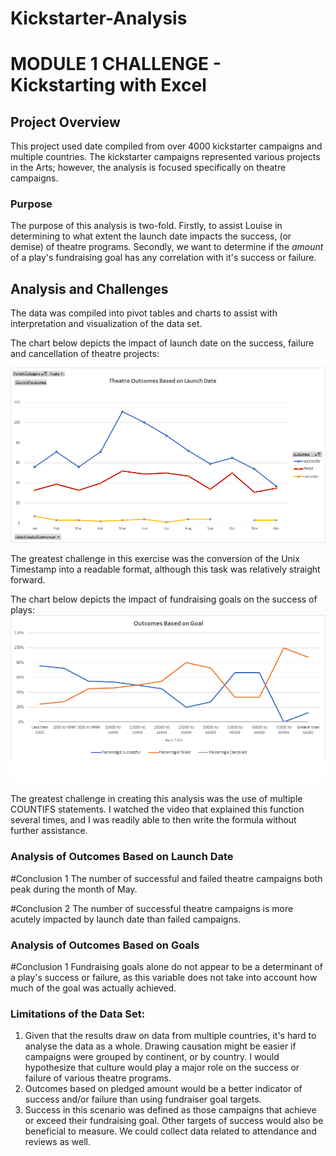# Kickstarter-Analysis
# MODULE 1 CHALLENGE - Kickstarting with Excel

## Project Overview
This project used date compiled from over 4000 kickstarter campaigns and multiple countries. The kickstarter campaigns represented various projects in the Arts; however, the analysis is focused specifically on theatre campaigns.


### Purpose
The purpose of this analysis is two-fold. Firstly, to assist Louise in determining to what extent the launch date impacts the success, (or demise) of theatre programs. Secondly, we want to determine if the *amount* of a play's fundraising goal has any correlation with it's success or failure.

## Analysis and Challenges
The data was compiled into pivot tables and charts to assist with interpretation and visualization of the data set.

The chart below depicts the impact of launch date on the success, failure and cancellation of theatre projects:

![Theatre_Outcomes_vs_Launch](https://github.com/klegaultguthrie/Kickstarter-Analysis/blob/main/Theatre_Outcomes_vs_Launch.png)

The greatest challenge in this exercise was the conversion of the Unix Timestamp into a readable format, although this task was relatively straight forward.

The chart below depicts the impact of fundraising goals on the success of plays:
![Outcomes_vs_Goals](https://github.com/klegaultguthrie/Kickstarter-Analysis/blob/main/Outcomes_vs_Goals.png)

The greatest challenge in creating this analysis was the use of multiple COUNTIFS statements. I watched the video that explained this function several times, and I was readily able to then write the formula without further assistance.


### Analysis of Outcomes Based on Launch Date
#Conclusion 1
The number of successful and failed theatre campaigns both peak during the month of May.

#Conclusion 2
The number of successful theatre campaigns is more acutely impacted by launch date than failed campaigns.

### Analysis of Outcomes Based on Goals
#Conclusion 1
Fundraising goals alone do not appear to be a determinant of a play's success or failure, as this variable does not take into account how much of the goal was actually achieved.

### Limitations of the Data Set:
1. Given that the results draw on data from multiple countries, it's hard to analyse the data as a whole. Drawing causation might be easier if campaigns were grouped by continent, or by country. I would hypothesize that culture would play a major role on the success or failure of various theatre programs.
2. Outcomes based on pledged amount would be a better indicator of success and/or failure than using fundraiser goal targets. 
3. Success in this scenario was defined as those campaigns that achieve or exceed their fundraising goal. Other targets of success would also be beneficial to measure. We could collect data related to attendance and reviews as well.


